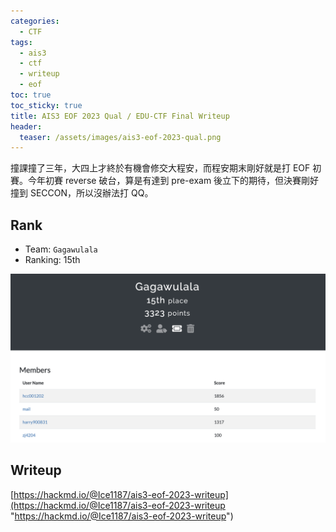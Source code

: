 ```yaml
---
categories:
  - CTF
tags:
  - ais3
  - ctf
  - writeup
  - eof
toc: true
toc_sticky: true
title: AIS3 EOF 2023 Qual / EDU-CTF Final Writeup
header:
  teaser: /assets/images/ais3-eof-2023-qual.png
---
```


撞課撞了三年，大四上才終於有機會修交大程安，而程安期末剛好就是打 EOF 初賽。今年初賽 reverse 破台，算是有達到 pre-exam 後立下的期待，但決賽剛好撞到 SECCON，所以沒辦法打 QQ。

## Rank

- Team: `Gagawulala`
- Ranking: 15th

![](/assets/images/ais3-eof-2023-qual.png)

## Writeup

[https://hackmd.io/@Ice1187/ais3-eof-2023-writeup](https://hackmd.io/@Ice1187/ais3-eof-2023-writeup "https://hackmd.io/@Ice1187/ais3-eof-2023-writeup")
